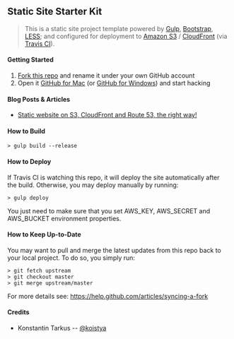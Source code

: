 ## Static Site Starter Kit

> This is a static site project template powered by [Gulp](http://gulpjs.com/),
> [Bootstrap](http://getbootstrap.com/), [LESS](http://lesscss.org/); and
> configured for deployment to [Amazon S3](http://aws.amazon.com/s3/)
> / [CloudFront](http://aws.amazon.com/cloudfront/) (via [Travis CI](https://travis-ci.org/)).

#### Getting Started

 1. [Fork this repo](https://github.com/kriasoft/static-site-starter/fork) and rename it under your own GitHub account
 2. Open it [GitHub for Mac](https://mac.github.com/)
    (or [GitHub for Windows](https://windows.github.com/)) and start hacking

#### Blog Posts & Articles

 - [Static website on S3, CloudFront and Route 53, the right way!](http://www.michaelgallego.fr/blog/2013/08/27/static-website-on-s3-cloudfront-and-route-53-the-right-way/)

#### How to Build

```
> gulp build --release
```

#### How to Deploy

If Travis CI is watching this repo, it will deploy the site automatically after
the build. Otherwise, you may deploy manually by running:

```
> gulp deploy
```

You just need to make sure that you set AWS_KEY, AWS_SECRET and AWS_BUCKET
environment properties.

#### How to Keep Up-to-Date

You may want to pull and merge the latest updates from this repo back to your
local project. To do so, you simply run:

```
> git fetch upstream
> git checkout master
> git merge upstream/master
```

For more details see: https://help.github.com/articles/syncing-a-fork

#### Credits

 - Konstantin Tarkus -- [@koistya](https://twitter.com/koistya)